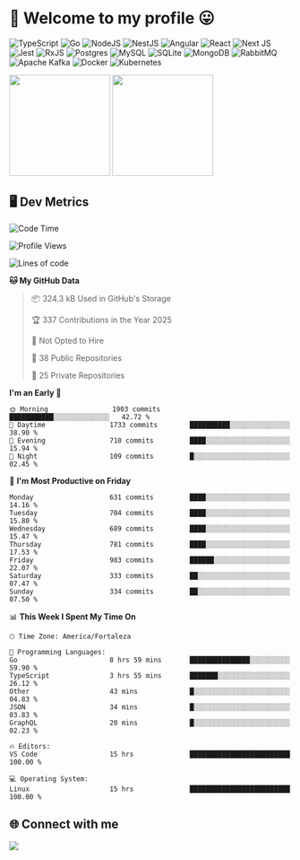 # 🎉 Welcome to my profile 😛

![TypeScript](https://img.shields.io/badge/typescript-%23007ACC.svg?style=for-the-badge&logo=typescript&logoColor=white)
![Go](https://img.shields.io/badge/go-%2300ADD8.svg?style=for-the-badge&logo=go&logoColor=white)
![NodeJS](https://img.shields.io/badge/node.js-6DA55F?style=for-the-badge&logo=node.js&logoColor=white)
![NestJS](https://img.shields.io/badge/nestjs-%23E0234E.svg?style=for-the-badge&logo=nestjs&logoColor=white)
![Angular](https://img.shields.io/badge/angular-%23DD0031.svg?style=for-the-badge&logo=angular&logoColor=white)
![React](https://img.shields.io/badge/react-%2320232a.svg?style=for-the-badge&logo=react&logoColor=%2361DAFB)
![Next JS](https://img.shields.io/badge/Next-black?style=for-the-badge&logo=next.js&logoColor=white)
![Jest](https://img.shields.io/badge/-jest-%23C21325?style=for-the-badge&logo=jest&logoColor=white)
![RxJS](https://img.shields.io/badge/rxjs-%23B7178C.svg?style=for-the-badge&logo=reactivex&logoColor=white)
![Postgres](https://img.shields.io/badge/postgres-%23316192.svg?style=for-the-badge&logo=postgresql&logoColor=white)
![MySQL](https://img.shields.io/badge/mysql-4479A1.svg?style=for-the-badge&logo=mysql&logoColor=white)
![SQLite](https://img.shields.io/badge/sqlite-%2307405e.svg?style=for-the-badge&logo=sqlite&logoColor=white)
![MongoDB](https://img.shields.io/badge/MongoDB-%234ea94b.svg?style=for-the-badge&logo=mongodb&logoColor=white)
![RabbitMQ](https://img.shields.io/badge/Rabbitmq-FF6600?style=for-the-badge&logo=rabbitmq&logoColor=white)
![Apache Kafka](https://img.shields.io/badge/Apache%20Kafka-000?style=for-the-badge&logo=apachekafka)
![Docker](https://img.shields.io/badge/docker-%230db7ed.svg?style=for-the-badge&logo=docker&logoColor=white)
![Kubernetes](https://img.shields.io/badge/kubernetes-%23326ce5.svg?style=for-the-badge&logo=kubernetes&logoColor=white)

<div>
  <img height="180em" src="https://github-readme-stats.vercel.app/api?username=vinicius-guedes-santos&include_all_commits=true&count_private=true&theme=github_dark"/>
  <img height="180em" src="https://github-readme-stats.vercel.app/api/top-langs/?username=vinicius-guedes-santos&langs_count=6&layout=compact&include_all_commits=true&count_private=true&theme=github_dark"/>
</div>

## 🖥️ Dev Metrics

<!--START_SECTION:waka-->
![Code Time](http://img.shields.io/badge/Code%20Time-2%2C803%20hrs%2011%20mins-blue)

![Profile Views](http://img.shields.io/badge/Profile%20Views-0-blue)

![Lines of code](https://img.shields.io/badge/From%20Hello%20World%20I%27ve%20Written-5.7%20million%20lines%20of%20code-blue)

**🐱 My GitHub Data** 

> 📦 324.3 kB Used in GitHub's Storage 
 > 
> 🏆 337 Contributions in the Year 2025
 > 
> 🚫 Not Opted to Hire
 > 
> 📜 38 Public Repositories 
 > 
> 🔑 25 Private Repositories 
 > 
**I'm an Early 🐤** 

```text
🌞 Morning                1903 commits        ███████████░░░░░░░░░░░░░░   42.72 % 
🌆 Daytime                1733 commits        ██████████░░░░░░░░░░░░░░░   38.90 % 
🌃 Evening                710 commits         ████░░░░░░░░░░░░░░░░░░░░░   15.94 % 
🌙 Night                  109 commits         █░░░░░░░░░░░░░░░░░░░░░░░░   02.45 % 
```
📅 **I'm Most Productive on Friday** 

```text
Monday                   631 commits         ████░░░░░░░░░░░░░░░░░░░░░   14.16 % 
Tuesday                  704 commits         ████░░░░░░░░░░░░░░░░░░░░░   15.80 % 
Wednesday                689 commits         ████░░░░░░░░░░░░░░░░░░░░░   15.47 % 
Thursday                 781 commits         ████░░░░░░░░░░░░░░░░░░░░░   17.53 % 
Friday                   983 commits         ██████░░░░░░░░░░░░░░░░░░░   22.07 % 
Saturday                 333 commits         ██░░░░░░░░░░░░░░░░░░░░░░░   07.47 % 
Sunday                   334 commits         ██░░░░░░░░░░░░░░░░░░░░░░░   07.50 % 
```


📊 **This Week I Spent My Time On** 

```text
🕑︎ Time Zone: America/Fortaleza

💬 Programming Languages: 
Go                       8 hrs 59 mins       ███████████████░░░░░░░░░░   59.90 % 
TypeScript               3 hrs 55 mins       ███████░░░░░░░░░░░░░░░░░░   26.12 % 
Other                    43 mins             █░░░░░░░░░░░░░░░░░░░░░░░░   04.83 % 
JSON                     34 mins             █░░░░░░░░░░░░░░░░░░░░░░░░   03.83 % 
GraphQL                  20 mins             █░░░░░░░░░░░░░░░░░░░░░░░░   02.23 % 

🔥 Editors: 
VS Code                  15 hrs              █████████████████████████   100.00 % 

💻 Operating System: 
Linux                    15 hrs              █████████████████████████   100.00 % 
```


<!--END_SECTION:waka-->

## 🌐 Connect with me

<a href="https://www.linkedin.com/in/vinicius-guedes-b817aa223/"><img src="https://img.shields.io/badge/LinkedIn-0077B5?style=for-the-badge&logo=linkedin&logoColor=white"/></a>

